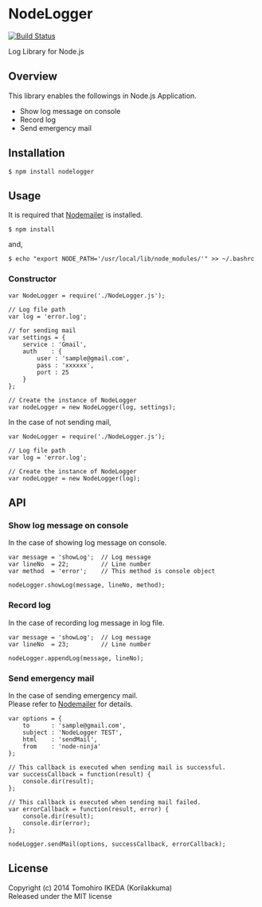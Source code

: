 NodeLogger
=========
  
[![Build Status](https://travis-ci.org/Korilakkuma/NodeLogger.svg?branch=master)](https://travis-ci.org/Korilakkuma/NodeLogger)
  
Log Library for Node.js
  
## Overview
  
This library enables the followings in Node.js Application.
  
* Show log message on console
* Record log
* Send emergency mail
  
## Installation
  
    $ npm install nodelogger
  
## Usage
  
It is required that [Nodemailer](https://github.com/andris9/Nodemailer) is installed.
  
    $ npm install
  
and,
  
    $ echo "export NODE_PATH='/usr/local/lib/node_modules/'" >> ~/.bashrc
  
### Constructor
  
    var NodeLogger = require('./NodeLogger.js');

    // Log file path
    var log = 'error.log';

    // for sending mail
    var settings = {
        service : 'Gmail',
        auth    : {
            user : 'sample@gmail.com',
            pass : 'xxxxxx',
            port : 25
        }
    };

    // Create the instance of NodeLogger
    var nodeLogger = new NodeLogger(log, settings);
  
In the case of not sending mail,
  
    var NodeLogger = require('./NodeLogger.js');

    // Log file path
    var log = 'error.log';

    // Create the instance of NodeLogger
    var nodeLogger = new NodeLogger(log);
  
## API
  
### Show log message on console
  
In the case of showing log message on console.
  
    var message = 'showLog';  // Log message
    var lineNo  = 22;         // Line number
    var method  = 'error';    // This method is console object

    nodeLogger.showLog(message, lineNo, method);
  
### Record log
  
In the case of recording log message in log file.
  
    var message = 'showLog';  // Log message
    var lineNo  = 23;         // Line number

    nodeLogger.appendLog(message, lineNo);
  
### Send emergency mail
  
In the case of sending emergency mail.  
Please refer to [Nodemailer](https://github.com/andris9/Nodemailer) for details.
  
    var options = {
        to      : 'sample@gmail.com',
        subject : 'NodeLogger TEST',
        html    : 'sendMail',
        from    : 'node-ninja'
    };

    // This callback is executed when sending mail is successful.
    var successCallback = function(result) {
        console.dir(result);
    };

    // This callback is executed when sending mail failed.
    var errorCallback = function(result, error) {
        console.dir(result);
        console.dir(error);
    };

    nodeLogger.sendMail(options, successCallback, errorCallback);
  
## License
  
Copyright (c) 2014 Tomohiro IKEDA (Korilakkuma)  
Released under the MIT license
  
